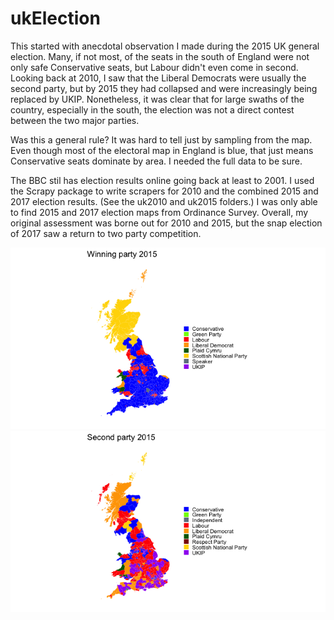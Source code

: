 # ukElection
This started with anecdotal observation I made during the 2015 UK general election. Many, if not most, of the seats in the south of England were not only safe Conservative seats, but Labour didn't even come in second.  Looking back at 2010, I saw that the Liberal Democrats were usually the second party, but by 2015 they had collapsed and were increasingly being replaced by UKIP. Nonetheless, it was clear that for large swaths of the country, especially in the south, the election was not a direct contest between the two major parties.

Was this a general rule? It was hard to tell just by sampling from the map. Even though most of the electoral map in England is blue, that just means Conservative seats dominate by area. I needed the full data to be sure.

The BBC stil has election results online going back at least to 2001. I used the Scrapy package to write scrapers for 2010 and the combined 2015 and 2017 election results. (See the uk2010 and uk2015 folders.) I was only able to find 2015 and 2017 election maps from Ordinance Survey. Overall, my original assessment was borne out for 2010 and 2015, but the snap election of 2017 saw a return to two party competition.

![Alt Text](https://github.com/DanielMorton/ukElection/blob/master/Winning%202015.png)
![Alt Text](https://github.com/DanielMorton/ukElection/blob/master/Second%202015.png)

